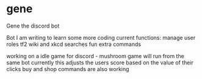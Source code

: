 # gene
Gene the discord bot

Bot I am writing to learn some more coding
current functions:
manage user roles
tf2 wiki and xkcd searches
fun extra commands

working on a idle game for discord - mushroom game
will run from the same bot
currently this adjusts the users score based on the value of their clicks
buy and shop commands are also working
